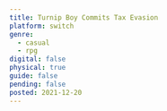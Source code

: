 ```yaml
---
title: Turnip Boy Commits Tax Evasion
platform: switch
genre:
  - casual
  - rpg
digital: false
physical: true
guide: false
pending: false
posted: 2021-12-20
---
```

